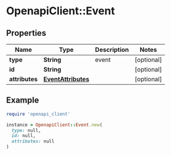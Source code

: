 # OpenapiClient::Event

## Properties

| Name | Type | Description | Notes |
| ---- | ---- | ----------- | ----- |
| **type** | **String** | event | [optional] |
| **id** | **String** |  | [optional] |
| **attributes** | [**EventAttributes**](EventAttributes.md) |  | [optional] |

## Example

```ruby
require 'openapi_client'

instance = OpenapiClient::Event.new(
  type: null,
  id: null,
  attributes: null
)
```

